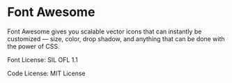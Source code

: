 # Font Awesome

Font Awesome gives you scalable vector icons that can instantly be customized — size, color, drop shadow, and anything that can be done with the power of CSS.

Font License: SIL OFL 1.1

Code License: MIT License
